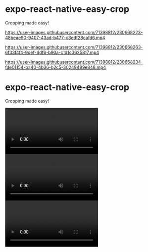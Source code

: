 # expo-react-native-easy-crop
Cropping made easy!

https://user-images.githubusercontent.com/71398812/230668223-48beae90-9407-43ad-b477-c3edf28cafd6.mp4

https://user-images.githubusercontent.com/71398812/230668263-6f33f4f4-9def-4df6-b90a-c1d1c3625817.mp4

https://user-images.githubusercontent.com/71398812/230668234-fde01154-ba40-4b36-b2c5-30249489e848.mp4


# expo-react-native-easy-crop
Cropping made easy!

<ul style="list-style: none; padding: 0; margin: 0;">
  <li style="display: inline-block; margin-right: 20px;">
    <video src="https://user-images.githubusercontent.com/71398812/230668223-48beae90-9407-43ad-b477-c3edf28cafd6.mp4"></video>
  </li>
  <li style="display: inline-block; margin-right: 20px;">
    <video src="https://user-images.githubusercontent.com/71398812/230668263-6f33f4f4-9def-4df6-b90a-c1d1c3625817.mp4"></video>
  </li>
  <li style="display: inline-block;">
    <video src="https://user-images.githubusercontent.com/71398812/230668234-fde01154-ba40-4b36-b2c5-30249489e848.mp4"></video>
  </li>
</ul>
